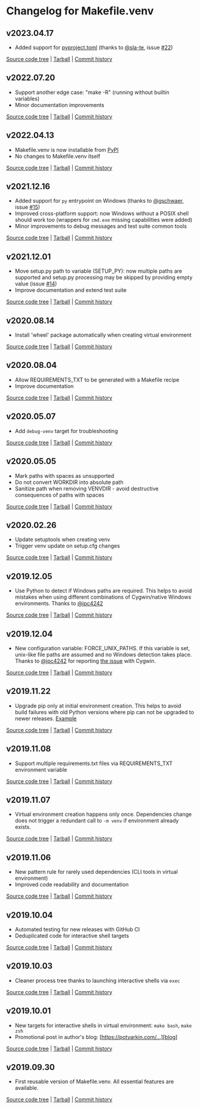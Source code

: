 # Changelog for Makefile.venv

<!--Template for new entries


## CURRENT

*
*

[Source code tree](https://github.com/sio/Makefile.venv/tree/CURRENT)
| [Tarball](https://github.com/sio/Makefile.venv/tarball/CURRENT)
| [Commit history](https://github.com/sio/Makefile.venv/compare/PREVIOUS...CURRENT)
-->


## v2023.04.17

* Added support for [pyproject.toml]
  (thanks to [@sla-te], issue [#22])

[pyproject.toml]: https://pip.pypa.io/en/stable/reference/build-system/pyproject-toml/
[@sla-te]: https://github.com/sla-te
[#22]: https://github.com/sio/Makefile.venv/issues/22

[Source code tree](https://github.com/sio/Makefile.venv/tree/v2023.04.17)
| [Tarball](https://github.com/sio/Makefile.venv/tarball/v2023.04.17)
| [Commit history](https://github.com/sio/Makefile.venv/compare/v2022.07.20...v2023.04.17)


## v2022.07.20

* Support another edge case: "make -R" (running without builtin variables)
* Minor documentation improvements

[Source code tree](https://github.com/sio/Makefile.venv/tree/v2022.07.20)
| [Tarball](https://github.com/sio/Makefile.venv/tarball/v2022.07.20)
| [Commit history](https://github.com/sio/Makefile.venv/compare/v2022.04.13...v2022.07.20)


## v2022.04.13

* Makefile.venv is now installable from [PyPI](https://pypi.org/project/Makefile.venv/)
* No changes to Makefile.venv itself

[Source code tree](https://github.com/sio/Makefile.venv/tree/v2022.04.13)
| [Tarball](https://github.com/sio/Makefile.venv/tarball/v2022.04.13)
| [Commit history](https://github.com/sio/Makefile.venv/compare/v2021.12.16...v2022.04.13)


## v2021.12.16

* Added support for `py` entrypoint on Windows (thanks to [@gschwaer], issue [#15])
* Improved cross-platform support: now Windows without a POSIX shell should
  work too (wrappers for `cmd.exe` missing capabilities were added)
* Minor improvements to debug messages and test suite common tools

[@gschwaer]: https://github.com/gschwaer
[#15]: https://github.com/sio/Makefile.venv/issues/15

[Source code tree](https://github.com/sio/Makefile.venv/tree/v2021.12.16)
| [Tarball](https://github.com/sio/Makefile.venv/tarball/v2021.12.16)
| [Commit history](https://github.com/sio/Makefile.venv/compare/v2021.12.01...v2021.12.16)


## v2021.12.01

* Move setup․py path to variable (SETUP_PY): now multiple paths are supported
  and setup․py processing may be skipped by providing empty value (issue [#14])
* Improve documentation and extend test suite

[#14]: https://github.com/sio/Makefile.venv/issues/14

[Source code tree](https://github.com/sio/Makefile.venv/tree/v2021.12.01)
| [Tarball](https://github.com/sio/Makefile.venv/tarball/v2021.12.01)
| [Commit history](https://github.com/sio/Makefile.venv/compare/v2020.08.14...v2021.12.01)


## v2020.08.14

* Install 'wheel' package automatically when creating virtual environment

[Source code tree](https://github.com/sio/Makefile.venv/tree/v2020.08.14)
| [Tarball](https://github.com/sio/Makefile.venv/tarball/v2020.08.14)
| [Commit history](https://github.com/sio/Makefile.venv/compare/v2020.08.04...v2020.08.14)


## v2020.08.04

* Allow REQUIREMENTS_TXT to be generated with a Makefile recipe
* Improve documentation

[Source code tree](https://github.com/sio/Makefile.venv/tree/v2020.08.04)
| [Tarball](https://github.com/sio/Makefile.venv/tarball/v2020.08.04)
| [Commit history](https://github.com/sio/Makefile.venv/compare/v2020.05.07...v2020.08.04)


## v2020.05.07

* Add `debug-venv` target for troubleshooting

[Source code tree](https://github.com/sio/Makefile.venv/tree/v2020.05.07)
| [Tarball](https://github.com/sio/Makefile.venv/tarball/v2020.05.07)
| [Commit history](https://github.com/sio/Makefile.venv/compare/v2020.05.05...v2020.05.07)


## v2020.05.05

* Mark paths with spaces as unsupported
* Do not convert WORKDIR into absolute path
* Sanitize path when removing VENVDIR - avoid destructive consequences of
  paths with spaces

[Source code tree](https://github.com/sio/Makefile.venv/tree/v2020.05.05)
| [Tarball](https://github.com/sio/Makefile.venv/tarball/v2020.05.05)
| [Commit history](https://github.com/sio/Makefile.venv/compare/v2020.02.26...v2020.05.05)


## v2020.02.26

* Update setuptools when creating venv
* Trigger venv update on setup.cfg changes

[Source code tree](https://github.com/sio/Makefile.venv/tree/v2020.02.26)
| [Tarball](https://github.com/sio/Makefile.venv/tarball/v2020.02.26)
| [Commit history](https://github.com/sio/Makefile.venv/compare/v2019.12.05...v2020.02.26)


## v2019.12.05

* Use Python to detect if Windows paths are required. This helps to avoid
  mistakes when using different combinations of Cygwin/native Windows
  environments. Thanks to [@jpc4242](https://github.com/jpc4242)

[Source code tree](https://github.com/sio/Makefile.venv/tree/v2019.12.05)
| [Tarball](https://github.com/sio/Makefile.venv/tarball/v2019.12.05)
| [Commit history](https://github.com/sio/Makefile.venv/compare/v2019.12.04...v2019.12.05)


## v2019.12.04

* New configuration variable: FORCE_UNIX_PATHS. If this variable is set,
  unix-like file paths are assumed and no Windows detection takes place.
  Thanks to [@jpc4242](https://github.com/jpc4242) for reporting
  [the issue](https://github.com/sio/Makefile.venv/issues/2) with Cygwin.

[Source code tree](https://github.com/sio/Makefile.venv/tree/v2019.12.04)
| [Tarball](https://github.com/sio/Makefile.venv/tarball/v2019.12.04)
| [Commit history](https://github.com/sio/Makefile.venv/compare/v2019.11.22...v2019.12.04)


## v2019.11.22

* Upgrade pip only at initial environment creation. This helps to avoid build
  failures with old Python versions where pip can not be upgraded to newer
  releases. [Example](https://circleci.com/gh/sio/bash-complete-partial-path/53)

[Source code tree](https://github.com/sio/Makefile.venv/tree/v2019.11.22)
| [Tarball](https://github.com/sio/Makefile.venv/tarball/v2019.11.22)
| [Commit history](https://github.com/sio/Makefile.venv/compare/v2019.11.08...v2019.11.22)


## v2019.11.08

* Support multiple requirements.txt files via REQUIREMENTS_TXT environment
  variable

[Source code tree](https://github.com/sio/Makefile.venv/tree/v2019.11.08)
| [Tarball](https://github.com/sio/Makefile.venv/tarball/v2019.11.08)
| [Commit history](https://github.com/sio/Makefile.venv/compare/v2019.11.07...v2019.11.08)


## v2019.11.07

* Virtual environment creation happens only once. Dependencies change does not
  trigger a redundant call to `-m venv` if environment already exists.

[Source code tree](https://github.com/sio/Makefile.venv/tree/v2019.11.07)
| [Tarball](https://github.com/sio/Makefile.venv/tarball/v2019.11.07)
| [Commit history](https://github.com/sio/Makefile.venv/compare/v2019.11.06...v2019.11.07)


## v2019.11.06

* New pattern rule for rarely used dependencies (CLI tools in virtual
  environment)
* Improved code readability and documentation

[Source code tree](https://github.com/sio/Makefile.venv/tree/v2019.11.06)
| [Tarball](https://github.com/sio/Makefile.venv/tarball/v2019.11.06)
| [Commit history](https://github.com/sio/Makefile.venv/compare/v2019.10.04...v2019.11.06)


## v2019.10.04

* Automated testing for new releases with GitHub CI
* Deduplicated code for interactive shell targets

[Source code tree](https://github.com/sio/Makefile.venv/tree/v2019.10.04)
| [Tarball](https://github.com/sio/Makefile.venv/tarball/v2019.10.04)
| [Commit history](https://github.com/sio/Makefile.venv/compare/v2019.10.03...v2019.10.04)


## v2019.10.03

* Cleaner process tree thanks to launching interactive shells via `exec`

[Source code tree](https://github.com/sio/Makefile.venv/tree/v2019.10.03)
| [Tarball](https://github.com/sio/Makefile.venv/tarball/v2019.10.03)
| [Commit history](https://github.com/sio/Makefile.venv/compare/v2019.10.01...v2019.10.03)


## v2019.10.01

* New targets for interactive shells in virtual environment:
  `make bash`, `make zsh`
* Promotional post in author's blog: [https://potyarkin.com/...][blog]

[blog]: https://potyarkin.com/posts/2019/manage-python-virtual-environment-from-your-makefile/

[Source code tree](https://github.com/sio/Makefile.venv/tree/v2019.10.01)
| [Tarball](https://github.com/sio/Makefile.venv/tarball/v2019.10.01)
| [Commit history](https://github.com/sio/Makefile.venv/compare/v2019.09.30...v2019.10.01)


## v2019.09.30

* First reusable version of Makefile.venv. All essential features are available.

[Source code tree](https://github.com/sio/Makefile.venv/tree/v2019.09.30)
| [Tarball](https://github.com/sio/Makefile.venv/tarball/v2019.09.30)
| [Commit history](https://github.com/sio/Makefile.venv/compare/9c9b6d5aae8955d207d5c9d45b754c01c20be650...v2019.09.30)
